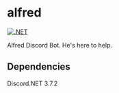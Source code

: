 # alfred

[![.NET](https://github.com/jbies121/alfred/actions/workflows/dotnet.yml/badge.svg?branch=develop)](https://github.com/jbies121/alfred/actions/workflows/dotnet.yml)

Alfred Discord Bot. He's here to help.

## Dependencies

Discord.NET 3.7.2
